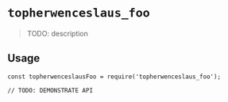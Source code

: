 # `topherwenceslaus_foo`

> TODO: description

## Usage

```
const topherwenceslausFoo = require('topherwenceslaus_foo');

// TODO: DEMONSTRATE API
```
